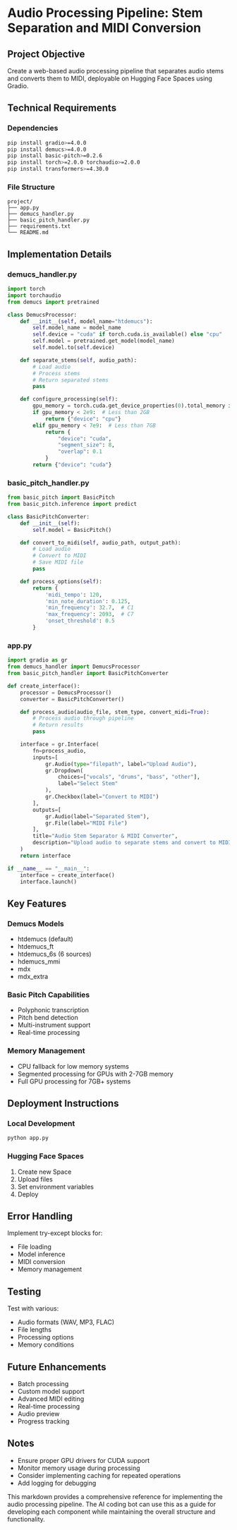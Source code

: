 # Audio Processing Pipeline: Stem Separation and MIDI Conversion

## Project Objective
Create a web-based audio processing pipeline that separates audio stems and converts them to MIDI, deployable on Hugging Face Spaces using Gradio.

## Technical Requirements

### Dependencies
```bash
pip install gradio>=4.0.0
pip install demucs>=4.0.0
pip install basic-pitch>=0.2.6
pip install torch>=2.0.0 torchaudio>=2.0.0
pip install transformers>=4.30.0
```

### File Structure
```
project/
├── app.py
├── demucs_handler.py
├── basic_pitch_handler.py
├── requirements.txt
└── README.md
```

## Implementation Details

### demucs_handler.py
```python
import torch
import torchaudio
from demucs import pretrained

class DemucsProcessor:
    def __init__(self, model_name="htdemucs"):
        self.model_name = model_name
        self.device = "cuda" if torch.cuda.is_available() else "cpu"
        self.model = pretrained.get_model(model_name)
        self.model.to(self.device)

    def separate_stems(self, audio_path):
        # Load audio
        # Process stems
        # Return separated stems
        pass

    def configure_processing(self):
        gpu_memory = torch.cuda.get_device_properties(0).total_memory if torch.cuda.is_available() else 0
        if gpu_memory < 2e9:  # Less than 2GB
            return {"device": "cpu"}
        elif gpu_memory < 7e9:  # Less than 7GB
            return {
                "device": "cuda",
                "segment_size": 8,
                "overlap": 0.1
            }
        return {"device": "cuda"}
```

### basic_pitch_handler.py
```python
from basic_pitch import BasicPitch
from basic_pitch.inference import predict

class BasicPitchConverter:
    def __init__(self):
        self.model = BasicPitch()

    def convert_to_midi(self, audio_path, output_path):
        # Load audio
        # Convert to MIDI
        # Save MIDI file
        pass

    def process_options(self):
        return {
            'midi_tempo': 120,
            'min_note_duration': 0.125,
            'min_frequency': 32.7,  # C1
            'max_frequency': 2093,  # C7
            'onset_threshold': 0.5
        }
```

### app.py
```python
import gradio as gr
from demucs_handler import DemucsProcessor
from basic_pitch_handler import BasicPitchConverter

def create_interface():
    processor = DemucsProcessor()
    converter = BasicPitchConverter()

    def process_audio(audio_file, stem_type, convert_midi=True):
        # Process audio through pipeline
        # Return results
        pass

    interface = gr.Interface(
        fn=process_audio,
        inputs=[
            gr.Audio(type="filepath", label="Upload Audio"),
            gr.Dropdown(
                choices=["vocals", "drums", "bass", "other"],
                label="Select Stem"
            ),
            gr.Checkbox(label="Convert to MIDI")
        ],
        outputs=[
            gr.Audio(label="Separated Stem"),
            gr.File(label="MIDI File")
        ],
        title="Audio Stem Separator & MIDI Converter",
        description="Upload audio to separate stems and convert to MIDI"
    )
    return interface

if __name__ == "__main__":
    interface = create_interface()
    interface.launch()
```

## Key Features

### Demucs Models
- htdemucs (default)
- htdemucs_ft
- htdemucs_6s (6 sources)
- hdemucs_mmi
- mdx
- mdx_extra

### Basic Pitch Capabilities
- Polyphonic transcription
- Pitch bend detection
- Multi-instrument support
- Real-time processing

### Memory Management
- CPU fallback for low memory systems
- Segmented processing for GPUs with 2-7GB memory
- Full GPU processing for 7GB+ systems

## Deployment Instructions

### Local Development
```bash
python app.py
```

### Hugging Face Spaces
1. Create new Space
2. Upload files
3. Set environment variables
4. Deploy

## Error Handling

Implement try-except blocks for:
- File loading
- Model inference
- MIDI conversion
- Memory management

## Testing

Test with various:
- Audio formats (WAV, MP3, FLAC)
- File lengths
- Processing options
- Memory conditions

## Future Enhancements
- Batch processing
- Custom model support
- Advanced MIDI editing
- Real-time processing
- Audio preview
- Progress tracking

## Notes
- Ensure proper GPU drivers for CUDA support
- Monitor memory usage during processing
- Consider implementing caching for repeated operations
- Add logging for debugging

This markdown provides a comprehensive reference for implementing the audio processing pipeline. The AI coding bot can use this as a guide for developing each component while maintaining the overall structure and functionality.







